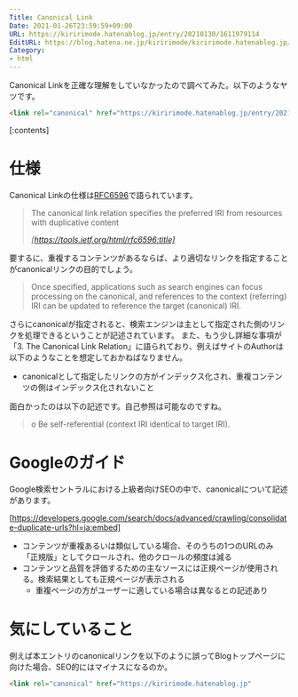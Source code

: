 ```yaml
---
Title: Canonical Link
Date: 2021-01-26T23:59:59+09:00
URL: https://kiririmode.hatenablog.jp/entry/20210130/1611979114
EditURL: https://blog.hatena.ne.jp/kiririmode/kiririmode.hatenablog.jp/atom/entry/26006613684904752
Category:
- html
---
```


Canonical Linkを正確な理解をしていなかったので調べてみた。以下のようなヤツです。

```html
<link rel="canonical" href="https://kiririmode.hatenablog.jp/entry/20210124/1611500399">
```

[:contents]

# 仕様

Canonical Linkの仕様は[RFC6596](https://tools.ietf.org/html/rfc6596)で語られています。

> The canonical link relation specifies the preferred IRI from resources with duplicative content
>
> <cite>[https://tools.ietf.org/html/rfc6596:title]</cite>

要するに、重複するコンテンツがあるならば、より適切なリンクを指定することがcanonicalリンクの目的でしょう。

> Once specified, applications such as search engines can focus processing on the canonical, and references to the context (referring) IRI can be updated to reference the target (canonical) IRI.

さらにcanonicalが指定されると、検索エンジンは主として指定された側のリンクを処理できるということが記述されています。
また、もう少し詳細な事項が「3.  The Canonical Link Relation」に語られており、例えばサイトのAuthorは以下のようなことを想定しておかねばなりません。

- canonicalとして指定したリンクの方がインデックス化され、重複コンテンツの側はインデックス化されないこと

面白かったのは以下の記述です。自己参照は可能なのですね。

> o  Be self-referential (context IRI identical to target IRI).

# Googleのガイド

Google検索セントラルにおける上級者向けSEOの中で、canonicalについて記述があります。

[https://developers.google.com/search/docs/advanced/crawling/consolidate-duplicate-urls?hl=ja:embed]

- コンテンツが重複あるいは類似している場合、そのうちの1つのURLのみ「正規版」としてクロールされ、他のクロールの頻度は減る
- コンテンツと品質を評価するための主なソースには正規ページが使用される。検索結果としても正規ページが表示される
  - 重複ページの方がユーザーに適している場合は異なるとの記述あり

# 気にしていること

例えば本エントリのcanonicalリンクを以下のように誤ってBlogトップページに向けた場合、SEO的にはマイナスになるのか。

```html
<link rel="canonical" href="https://kiririmode.hatenablog.jp"
```
